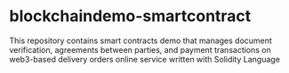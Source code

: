 # blockchaindemo-smartcontract
This repository contains smart contracts demo that manages document verification, agreements between parties, and payment transactions on web3-based delivery orders online service written with Solidity Language
